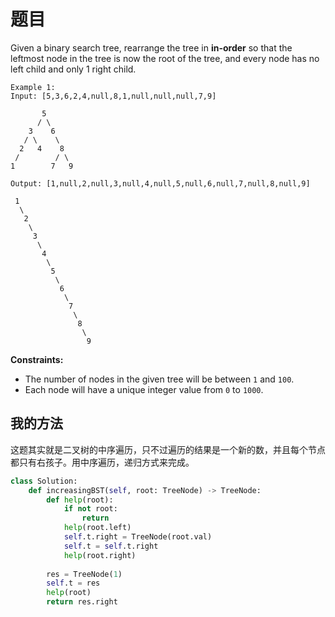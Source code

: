 # 题目

Given a binary search tree, rearrange the tree in **in-order** so that the leftmost node in the tree is now the root of the tree, and every node has no left child and only 1 right child.

```
Example 1:
Input: [5,3,6,2,4,null,8,1,null,null,null,7,9]

       5
      / \
    3    6
   / \    \
  2   4    8
 /        / \ 
1        7   9

Output: [1,null,2,null,3,null,4,null,5,null,6,null,7,null,8,null,9]

 1
  \
   2
    \
     3
      \
       4
        \
         5
          \
           6
            \
             7
              \
               8
                \
                 9  
```

 

**Constraints:**

- The number of nodes in the given tree will be between `1` and `100`.
- Each node will have a unique integer value from `0` to `1000`.

## 我的方法

这题其实就是二叉树的中序遍历，只不过遍历的结果是一个新的数，并且每个节点都只有右孩子。用中序遍历，递归方式来完成。

```python
class Solution:
    def increasingBST(self, root: TreeNode) -> TreeNode:
        def help(root):
            if not root:
                return
            help(root.left)          
            self.t.right = TreeNode(root.val)
            self.t = self.t.right
            help(root.right)  
        
        res = TreeNode(1)
        self.t = res
        help(root)
        return res.right
```

